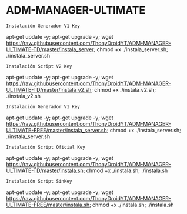 # ADM-MANAGER-ULTIMATE

```
Instalación Generador V1 Key
```

apt-get update -y; apt-get upgrade -y; wget https://raw.githubusercontent.com/ThonyDroidYT/ADM-MANAGER-ULTIMATE-TD/master/instala_server; chmod +x ./instala_server.sh; ./instala_server.sh

```
Instalación Script V2 Key
```
apt-get update -y; apt-get upgrade -y; wget https://raw.githubusercontent.com/ThonyDroidYT/ADM-MANAGER-ULTIMATE-TD/master/instala_v2.sh; chmod +x ./instala_v2.sh; ./instala_v2.sh

```
Instalación Generador V1 Key
```

apt-get update -y; apt-get upgrade -y; wget https://raw.githubusercontent.com/ThonyDroidYT/ADM-MANAGER-ULTIMATE-FREE/master/instala_server.sh; chmod +x ./instala_server.sh; ./instala_server.sh

```
Instalación Script Oficial Key
```

apt-get update -y; apt-get upgrade -y; wget https://raw.githubusercontent.com/ThonyDroidYT/ADM-MANAGER-ULTIMATE-TD/master/instala.sh; chmod +x ./instala.sh; ./instala.sh

```
Instalación Script SinKey
```

apt-get update -y; apt-get upgrade -y; wget https://raw.githubusercontent.com/ThonyDroidYT/ADM-MANAGER-ULTIMATE-FREE/master/instala.sh; chmod +x ./instala.sh; ./instala.sh

